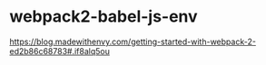 # webpack2-babel-js-env

https://blog.madewithenvy.com/getting-started-with-webpack-2-ed2b86c68783#.if8alq5ou
